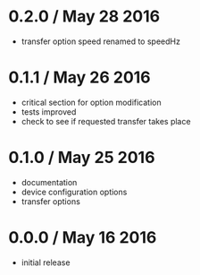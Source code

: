 0.2.0 / May 28 2016
===================

  * transfer option speed renamed to speedHz

0.1.1 / May 26 2016
===================

  * critical section for option modification
  * tests improved
  * check to see if requested transfer takes place

0.1.0 / May 25 2016
===================

  * documentation
  * device configuration options
  * transfer options

0.0.0 / May 16 2016
===================

  * initial release

